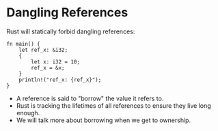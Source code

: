 # Dangling References

Rust will statically forbid dangling references:

<!-- mdbook-xgettext: skip -->
```rust,editable,compile_fail
fn main() {
    let ref_x: &i32;
    {
        let x: i32 = 10;
        ref_x = &x;
    }
    println!("ref_x: {ref_x}");
}
```

* A reference is said to "borrow" the value it refers to.
* Rust is tracking the lifetimes of all references to ensure they live long
  enough.
* We will talk more about borrowing when we get to ownership.
